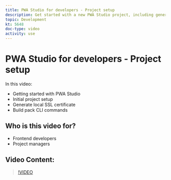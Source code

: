```yaml
---
title: PWA Studio for developers - Project setup
description: Get started with a new PWA Studio project, including generating a local SSL certificate​, and the build pack CLI commands.
topic: Development
kt: 5648
doc-type: video
activity: use
---
```


# PWA Studio for developers - Project setup

In this video:

- Getting started with PWA Studio
- Initial project setup​
- Generate local SSL certificate​
- Build pack CLI commands

## Who is this video for?

- Frontend developers
- Project managers

## Video Content:

>[!VIDEO](https://video.tv.adobe.com/v/35719?quality=12&learn=on)
